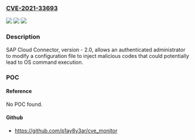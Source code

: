 ### [CVE-2021-33693](https://cve.mitre.org/cgi-bin/cvename.cgi?name=CVE-2021-33693)
![](https://img.shields.io/static/v1?label=Product&message=SAP%20Cloud%20Connector&color=blue)
![](https://img.shields.io/static/v1?label=Version&message=%3C2.0%20&color=brighgreen)
![](https://img.shields.io/static/v1?label=Vulnerability&message=CWE-94%3A%20Improper%20Control%20of%20Generation%20of%20Code%20('Code%20Injection')&color=brighgreen)

### Description

SAP Cloud Connector, version - 2.0, allows an authenticated administrator to modify a configuration file to inject malicious codes that could potentially lead to OS command execution.

### POC

#### Reference
No POC found.

#### Github
- https://github.com/p1ay8y3ar/cve_monitor

